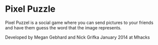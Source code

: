 Pixel Puzzle
=====

Pixel Puzzel is a social game where you can send pictures to your friends and have them guess the word that the image represents. 

Developed by Megan Gebhard and Nick Grifka January 2014 at Mhacks
